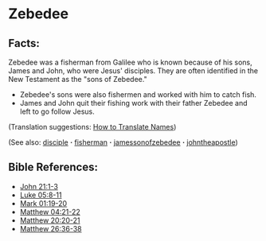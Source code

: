# Zebedee #

## Facts: ##

Zebedee was a fisherman from Galilee who is known because of his sons, James and John, who were Jesus' disciples. They are often identified in the New Testament as the "sons of Zebedee."

* Zebedee's sons were also fishermen and worked with him to catch fish.
* James and John quit their fishing work with their father Zebedee and left to go follow Jesus.

(Translation suggestions: [How to Translate Names](https://git.door43.org/Door43/en-ta-translate-vol1/src/master/content/translate_names.md))

(See also: [disciple](../kt/disciple.md) **·** [fisherman](../other/fisherman.md) **·** [jamessonofzebedee](../other/jamessonofzebedee.md) **·** [johntheapostle](../other/johntheapostle.md))

## Bible References: ##

* [John 21:1-3](https://door43.org/en/bible/notes/jhn/21/01)
* [Luke 05:8-11](https://door43.org/en/bible/notes/luk/05/08)
* [Mark 01:19-20](https://door43.org/en/bible/notes/mrk/01/19)
* [Matthew 04:21-22](https://door43.org/en/bible/notes/mat/04/21)
* [Matthew 20:20-21](https://door43.org/en/bible/notes/mat/20/20)
* [Matthew 26:36-38](https://door43.org/en/bible/notes/mat/26/36)

